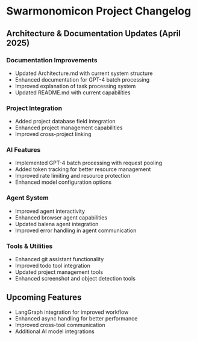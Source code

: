 # Swarmonomicon Project Changelog

## Architecture & Documentation Updates (April 2025)

### Documentation Improvements
- Updated Architecture.md with current system structure
- Enhanced documentation for GPT-4 batch processing
- Improved explanation of task processing system
- Updated README.md with current capabilities

### Project Integration
- Added project database field integration
- Enhanced project management capabilities
- Improved cross-project linking

### AI Features
- Implemented GPT-4 batch processing with request pooling
- Added token tracking for better resource management
- Improved rate limiting and resource protection
- Enhanced model configuration options

### Agent System
- Improved agent interactivity
- Enhanced browser agent capabilities
- Updated balena agent integration
- Improved error handling in agent communication

### Tools & Utilities
- Enhanced git assistant functionality
- Improved todo tool integration
- Updated project management tools
- Enhanced screenshot and object detection tools

## Upcoming Features
- LangGraph integration for improved workflow
- Enhanced async handling for better performance
- Improved cross-tool communication
- Additional AI model integrations
